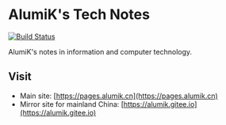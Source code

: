 # AlumiK's Tech Notes

[![Build Status](https://travis-ci.com/AlumiK/alumik.github.io.svg?branch=draft)](https://travis-ci.com/AlumiK/alumik.github.io)

AlumiK's notes in information and computer technology.

## Visit

- Main site: [https://pages.alumik.cn](https://pages.alumik.cn)
- Mirror site for mainland China: [https://alumik.gitee.io](https://alumik.gitee.io)
